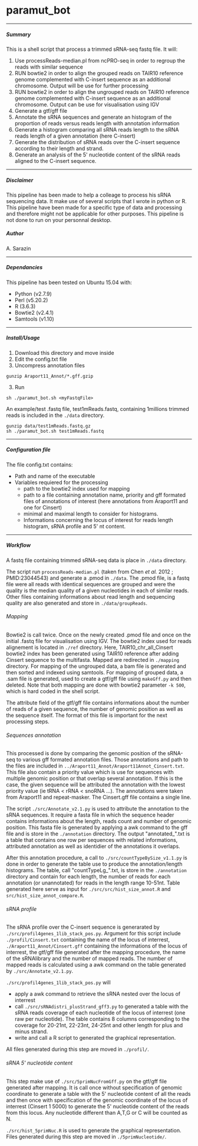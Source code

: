 

# paramut_bot

---
##### Summary

This is a shell script that process a trimmed sRNA-seq fastq file.
It will:

1. Use processReads-median.pl from ncPRO-seq in order to regroup the reads with similar sequence
2. RUN bowtie2 in order to align the grouped reads on TAIR10 reference genome complemented with C-insert sequence as an additional chromosome. Output will be use for further processing
3. RUN bowtie2 in order to align the ungrouped reads on TAIR10 reference genome complemented with C-insert sequence as an additional chromosome. Output can be use for visualisation using IGV
4. Generate a gtf/gff file 
5. Annotate the sRNA sequences and generate an histogram of the proportion of reads versus reads length with annotation information
6. Generate a histogram comparing all sRNA reads length to the sRNA reads length of a given annotation (here C-insert)
7. Generate the distribution of sRNA reads over the C-insert sequence according to their length and strand.
8. Generate an analysis of the 5' nucleotide content of the sRNA reads aligned to the C-insert sequence.

---
##### Disclaimer

This pipeline has been made to help a colleage to process his sRNA sequencing data. It make use of several scripts that I wrote in python or R. This pipeline have been made for a specific type of data and processing and therefore might not be applicable for other purposes. 
This pipeline is not done to run on your personnal desktop.


##### Author

A. Sarazin

---
##### Dependancies

This pipeline has been tested on Ubuntu 15.04 with:

   * Python (v2.7.9)
   * Perl (v5.20.2)
   * R (3.6.3)
   * Bowtie2 (v2.4.1)
   * Samtools (v1.10)

---
##### Install/Usage

1. Download this directory and move inside
2. Edit the config.txt file 
2. Uncompress annotation files
```
gunzip Araport11_Annot/*.gff.gzip
```
3. Run
```
sh ./paramut_bot.sh <myFastqFile>
```

An example/test .fastq file, test1mReads.fastq, containing 1millions trimmed reads is included in the `./data` directory.

```
gunzip data/test1mReads.fastq.gz
sh ./paramut_bot.sh test1mReads.fastq
```

---
##### Configuration file

The file config.txt contains:
   * Path and name of the executable
   * Variables requiered for the processing
     * path to the bowtie2 index used for mapping        
     * path to a file containing annotation name, priority and gff formated files of annotations of interest (here annotations from Araport11 and one for Cinsert)
     * minimal and maximal length to consider for histograms.
     * Informations concerning the locus of interest for reads length histogram, sRNA profile and 5' nt content.
    

---
##### Workflow

A fastq file <myFastqFile> containing trimmed sRNA-seq data is place in `./data` directory.

The script run `processReads-median.pl` (taken from Chen *et al.* 2012 ; PMID:23044543) and generate a <myFastqFile>.pmod in `./data`. The .pmod file, is a fastq file were all reads with identical sequences are grouped and were the quality is the median quality of a given nucleotides in each of similar reads. Other files containing informations about read length and sequencing quality are also generated and store in `./data/groupReads`.

###### Mapping

Bowtie2 is call twice. Once on the newly created .pmod file and once on the initial .fastq file for visualisation using IGV. The bowtie2 index used for reads alignement is located in `./ref` directory. Here, TAIR10_chr_all_Cinsert bowtie2 index has been generated using TAIR10 reference after adding Cinsert sequence to the multifasta.
Mapped are redirected in `./mapping` directory.
For mapping of the ungrouped data, a bam file is generated and then sorted and indexed using samtools.
For mapping of grouped data, a .sam file is generated, used to create a gtf/gff file using `makeGff.py` and then deleted.
Note that both mapping are done with bowtie2 parameter `-k 500`, which is hard coded in the shell script.

The attribute field of the gtf/gff file contains informations about the number of reads of a given sequence, the number of genomic position as well as the sequence itself. The format of this file is important for the next processing steps.

###### Sequences annotation

This processed is done by comparing the genomic position of the sRNA-seq to various gff formated annotation files. Those annotations and path to the files are included in `../Araport11_Annot/Araport11Annot_Cinsert.txt`. This file also contain a priority value which is use for sequences with multiple genomic position or that overlap several annotation. If this is the case, the given sequence will be attributed the annotation with the lowest priority value (ie tRNA < rRNA < snoRNA ...). The annotations were taken from Araport11 and repeat-masker. The Cinsert.gff file contains a single line.

The script `./src/Annotate_v2.1.py` is used to attribute the annotation to the sRNA sequences. It require a fasta file in which the sequence header contains informations about the length, reads count and number of genomic position. This fasta file is generated by applying a awk command to the gff file and is store in the `./annotation` directory.
The output "annotated_"<libId>.txt is a table that contains one row per sequences with related informations, attributed annotation as well as identidier of the annotations it overlaps.

After this annotation procedure, a call to `./src/countTypeBySize_v1.1.py` is done in order to generate the table use to produce the annotation/length histograms. The table, call "countTypeLg_"<libId>.txt, is store in the `./annotation` directory and contain for each length, the number of reads for each annotation (or unannotated) for reads in the length range 10-51nt.
Table generated here serve as input for `./src/src/hist_size_annot.R` and `src/hist_size_annot_compare.R`.
    

###### sRNA profile

The sRNA profile over the C-insert sequence is generarated by `./src/profil4genes_1lib_stack_pos.py`. Argument for this script include `./profil/Cinsert.txt` containing the name of the locus of interrest, `./Araport11_Annot/Cinsert.gff` containing the informations of the locus of interrest, the gtf/gff file generated after the mapping procedure, the name of the sRNAlibrary and the number of mapped reads. The number of mapped reads is calculated using a awk command on the table generated by `./src/Annotate_v2.1.py`.

`./src/profil4genes_1lib_stack_pos.py`  will
   - apply a awk command to retrieve the sRNA nested over the locus of interrest
   - call `./src/sRNAdistri_plusStrand_gff3.py` to generated a table with the sRNA reads coverage of each nucleotide of the locus of interrest (one raw per nucleotide). The table contains 8 columns corresponding to the coverage for 20-21nt, 22-23nt, 24-25nt and other length for plus and minus strand.
   - write and call a R script to generated the graphical representation.

All files generated during this step are moved in `./profil/`.


###### sRNA 5' nucleotide content

This step make use of `./src/5primNucFromGff.py` on the gtf/gff file generated after mapping. It is call once without specification of genomic coordinate to generate a table with the 5' nucleotide content of all the reads and then once with specification of the genomic coordinate of the locus of interrest (Cinsert 1 5000) to generate the 5' nucleotide content of the reads from this locus. Any nucleotide different than A,T,G or C will be counted as N.

`./src/hist_5primNuc.R` is used to generate the graphical representation.
Files generated during this step are moved in `./5primNucleotide/`.



